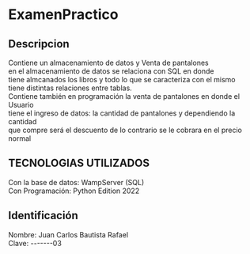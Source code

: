 # ExamenPractico
## Descripcion<br>
Contiene un almacenamiento de datos y Venta de pantalones<br>
en el almacenamiento de datos se relaciona con SQL en donde<br>
tiene almcanados los libros y todo lo que se caracteriza con el mismo<br>
tiene distintas relaciones entre tablas.
<br>
Contiene también en programación la venta de pantalones en donde el Usuario<br>
tiene el ingreso de datos: la cantidad de pantalones y dependiendo la cantidad<br>
que compre será el descuento de lo contrario se le cobrara en el precio normal<br>
## TECNOLOGIAS UTILIZADOS<br>
Con la base de datos: WampServer (SQL)<br>
Con Programación: Python Edition 2022<br>
 ## Identificación<br>
 Nombre: Juan Carlos Bautista Rafael<br>
 Clave: -------03<br>
 

 